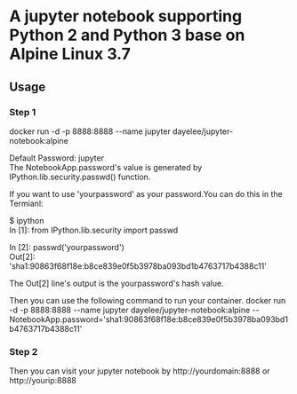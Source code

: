 # A jupyter notebook supporting Python 2 and Python 3 base on Alpine Linux 3.7

## Usage
### Step 1
docker run -d -p 8888:8888 --name jupyter dayelee/jupyter-notebook:alpine 

Default Password: jupyter  
The NotebookApp.password's value is generated by IPython.lib.security.passwd() function.

If you want to use 'yourpassword' as your password.You can do this in the Termianl:  

$ ipython  
In [1]: from IPython.lib.security import passwd

In [2]: passwd('yourpassword')  
Out[2]: 'sha1:90863f68f18e:b8ce839e0f5b3978ba093bd1b4763717b4388c11'

The Out[2] line's output is the yourpassword's hash value.

Then you can use the following command to run your container.
docker run -d -p 8888:8888 --name jupyter dayelee/jupyter-notebook:alpine --NotebookApp.password='sha1:90863f68f18e:b8ce839e0f5b3978ba093bd1b4763717b4388c11'

### Step 2
Then you can visit your jupyter notebook by http://yourdomain:8888 or http://yourip:8888